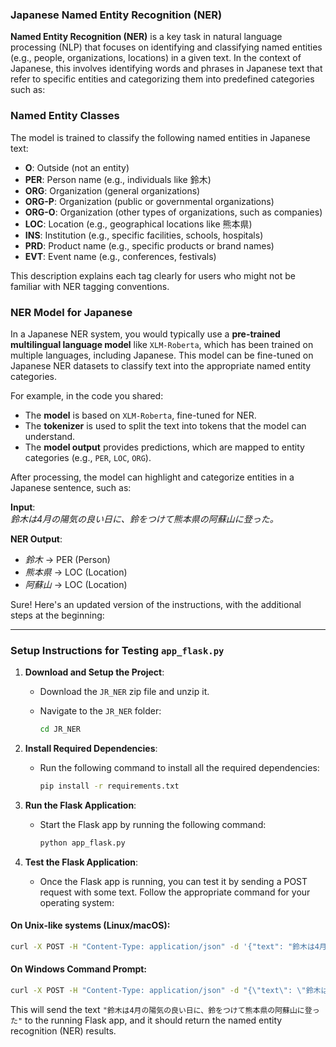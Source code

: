 ### Japanese Named Entity Recognition (NER)

**Named Entity Recognition (NER)** is a key task in natural language processing (NLP) that focuses on identifying and classifying named entities (e.g., people, organizations, locations) in a given text. In the context of Japanese, this involves identifying words and phrases in Japanese text that refer to specific entities and categorizing them into predefined categories such as:

### Named Entity Classes

The model is trained to classify the following named entities in Japanese text:

- **O**: Outside (not an entity)
- **PER**: Person name (e.g., individuals like 鈴木)
- **ORG**: Organization (general organizations)
- **ORG-P**: Organization (public or governmental organizations)
- **ORG-O**: Organization (other types of organizations, such as companies)
- **LOC**: Location (e.g., geographical locations like 熊本県)
- **INS**: Institution (e.g., specific facilities, schools, hospitals)
- **PRD**: Product name (e.g., specific products or brand names)
- **EVT**: Event name (e.g., conferences, festivals)

This description explains each tag clearly for users who might not be familiar with NER tagging conventions.

### NER Model for Japanese

In a Japanese NER system, you would typically use a **pre-trained multilingual language model** like `XLM-Roberta`, which has been trained on multiple languages, including Japanese. This model can be fine-tuned on Japanese NER datasets to classify text into the appropriate named entity categories.

For example, in the code you shared:

- The **model** is based on `XLM-Roberta`, fine-tuned for NER.
- The **tokenizer** is used to split the text into tokens that the model can understand.
- The **model output** provides predictions, which are mapped to entity categories (e.g., `PER`, `LOC`, `ORG`).
  
After processing, the model can highlight and categorize entities in a Japanese sentence, such as:

**Input**:  
*鈴木は4月の陽気の良い日に、鈴をつけて熊本県の阿蘇山に登った。*

**NER Output**:  
- *鈴木* → PER (Person)
- *熊本県* → LOC (Location)
- *阿蘇山* → LOC (Location)


Sure! Here's an updated version of the instructions, with the additional steps at the beginning:

---

### Setup Instructions for Testing `app_flask.py`

1. **Download and Setup the Project**:
   - Download the `JR_NER` zip file and unzip it.
   - Navigate to the `JR_NER` folder:

     ```bash
     cd JR_NER
     ```

2. **Install Required Dependencies**:
   - Run the following command to install all the required dependencies:

     ```bash
     pip install -r requirements.txt
     ```

3. **Run the Flask Application**:
   - Start the Flask app by running the following command:

     ```bash
     python app_flask.py
     ```

4. **Test the Flask Application**:

   - Once the Flask app is running, you can test it by sending a POST request with some text. Follow the appropriate command for your operating system:

#### On Unix-like systems (Linux/macOS):

```bash
curl -X POST -H "Content-Type: application/json" -d '{"text": "鈴木は4月の陽気の良い日に、鈴をつけて熊本県の阿蘇山に登った"}' http://127.0.0.1:5000/
```

#### On Windows Command Prompt:

```cmd
curl -X POST -H "Content-Type: application/json" -d "{\"text\": \"鈴木は4月の陽気の良い日に、鈴をつけて熊本県の阿蘇山に登った\"}" http://127.0.0.1:5000/
```

This will send the text `"鈴木は4月の陽気の良い日に、鈴をつけて熊本県の阿蘇山に登った"` to the running Flask app, and it should return the named entity recognition (NER) results.

